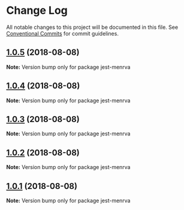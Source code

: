 # Change Log

All notable changes to this project will be documented in this file.
See [Conventional Commits](https://conventionalcommits.org) for commit guidelines.

<a name="1.0.5"></a>
## [1.0.5](https://github.com/billyvg/jest-menrva/compare/v1.0.4...v1.0.5) (2018-08-08)

**Note:** Version bump only for package jest-menrva





<a name="1.0.4"></a>
## [1.0.4](https://github.com/billyvg/jest-menrva/compare/v1.0.3...v1.0.4) (2018-08-08)

**Note:** Version bump only for package jest-menrva





<a name="1.0.3"></a>
## [1.0.3](https://github.com/billyvg/jest-menrva/compare/v1.0.2...v1.0.3) (2018-08-08)

**Note:** Version bump only for package jest-menrva





<a name="1.0.2"></a>
## [1.0.2](https://github.com/billyvg/jest-menrva/compare/v1.0.1...v1.0.2) (2018-08-08)

**Note:** Version bump only for package jest-menrva





<a name="1.0.1"></a>
## [1.0.1](https://github.com/billyvg/jest-menrva/compare/v1.2.2...v1.0.1) (2018-08-08)

**Note:** Version bump only for package jest-menrva
